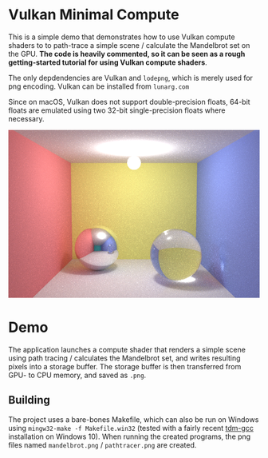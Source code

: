 # Vulkan Minimal Compute

This is a simple demo that demonstrates how to use Vulkan compute shaders to to path-trace a simple scene / calculate the Mandelbrot set on the GPU. **The code is heavily commented, so it can be seen as a rough getting-started tutorial for using Vulkan compute shaders**.

The only depdendencies are Vulkan and `lodepng`, which is merely used for png encoding. Vulkan can be installed from `lunarg.com`

Since on macOS, Vulkan does not support double-precision floats, 64-bit floats are emulated using two 32-bit single-precision floats where necessary.

![](imageForReadme.png)

# Demo

The application launches a compute shader that renders a simple scene using path tracing / calculates the Mandelbrot set, and writes resulting pixels into a storage buffer.
The storage buffer is then transferred from GPU- to CPU memory, and saved as `.png`.

## Building

The project uses a bare-bones Makefile, which can also be run on Windows using `mingw32-make -f Makefile.win32` (tested with a fairly recent [tdm-gcc](https://jmeubank.github.io/tdm-gcc/) installation on Windows 10). When running the created programs, the png files named `mandelbrot.png` /  `pathtracer.png` are created. 